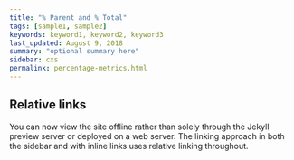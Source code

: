 ```yaml
---
title: "% Parent and % Total"
tags: [sample1, sample2]
keywords: keyword1, keyword2, keyword3
last_updated: August 9, 2018
summary: "optional summary here"
sidebar: cxs
permalink: percentage-metrics.html
---
```

## Relative links

You can now view the site offline rather than solely through the Jekyll preview server or deployed on a web server. The linking approach in both the sidebar and with inline links uses relative linking throughout.